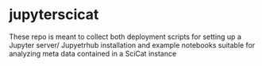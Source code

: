 # jupyterscicat

These repo is meant to collect both deployment scripts for setting up a Jupyter server/ Jupyetrhub installation and example notebooks suitable for analyzing meta data contained in a SciCat instance
